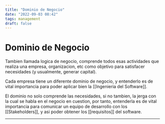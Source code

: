 ```yaml
---
title: "Dominio de Negocio"
date: "2022-09-03 08:42"
tags: management
draft: false
---
```

# Dominio de Negocio
Tambien llamada logica de negocio, comprende todos esas actividades que realiza una empresa, organizacion, etc como objetivo para satisfacer necesidades (y usualmente, generar capital).

Cada empresa tiene un diferente dominio de negocio, y entenderlo es de vital importancia para poder aplicar bien la [[Ingenieria del Software]].

El dominio no solo comprende las necesidades, si no tambien, la jerga con la cual se habla en el negocio en cuestion, por tanto, entenderla es de vital importancia para comunicar un equipo de desarrollo con los [[Stakeholders]], y asi poder obtener los [[requisitos]] del software.
___
